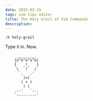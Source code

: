 ```yaml
---
date: 2015-02-15
tags: vim tips editor
title: The Holy Grail of Vim Commands
description:
---
```


`:h holy-grail`

Type it in. Now.

         _________
        |o^o^o^o^o|
        {   _!_   }
         \   !   /
          `.   .'
            )=(
           ( + )
            ) (
        .--'   `--.
        `---------'
